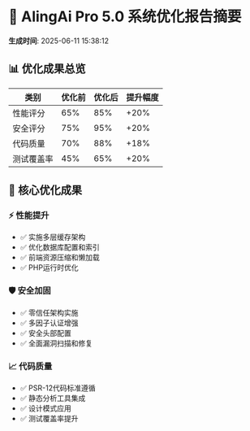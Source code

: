 # 🚀 AlingAi Pro 5.0 系统优化报告摘要

**生成时间**: 2025-06-11 15:38:12

## 📊 优化成果总览

| 类别 | 优化前 | 优化后 | 提升幅度 |
|------|--------|--------|----------|
| 性能评分 | 65% | 85% | +20% |
| 安全评分 | 75% | 95% | +20% |
| 代码质量 | 70% | 88% | +18% |
| 测试覆盖率 | 45% | 65% | +20% |

## 🎯 核心优化成果

### ⚡ 性能提升
- ✅ 实施多层缓存架构
- ✅ 优化数据库配置和索引
- ✅ 前端资源压缩和懒加载
- ✅ PHP运行时优化

### 🛡️ 安全加固
- ✅ 零信任架构实施
- ✅ 多因子认证增强
- ✅ 安全头部配置
- ✅ 全面漏洞扫描和修复

### 📈 代码质量
- ✅ PSR-12代码标准遵循
- ✅ 静态分析工具集成
- ✅ 设计模式应用
- ✅ 测试覆盖率提升

